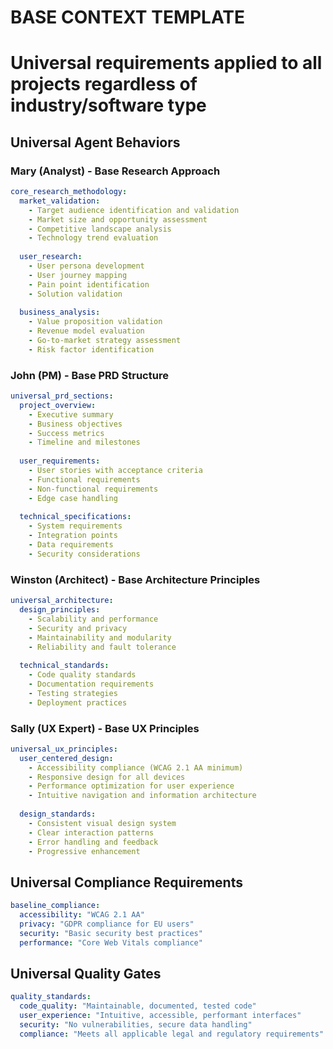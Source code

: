 # BASE CONTEXT TEMPLATE
# Universal requirements applied to all projects regardless of industry/software type

## Universal Agent Behaviors

### Mary (Analyst) - Base Research Approach
```yaml
core_research_methodology:
  market_validation:
    - Target audience identification and validation
    - Market size and opportunity assessment
    - Competitive landscape analysis
    - Technology trend evaluation
    
  user_research:
    - User persona development
    - User journey mapping
    - Pain point identification
    - Solution validation
    
  business_analysis:
    - Value proposition validation
    - Revenue model evaluation
    - Go-to-market strategy assessment
    - Risk factor identification
```

### John (PM) - Base PRD Structure
```yaml
universal_prd_sections:
  project_overview:
    - Executive summary
    - Business objectives
    - Success metrics
    - Timeline and milestones
    
  user_requirements:
    - User stories with acceptance criteria
    - Functional requirements
    - Non-functional requirements
    - Edge case handling
    
  technical_specifications:
    - System requirements
    - Integration points
    - Data requirements
    - Security considerations
```

### Winston (Architect) - Base Architecture Principles
```yaml
universal_architecture:
  design_principles:
    - Scalability and performance
    - Security and privacy
    - Maintainability and modularity
    - Reliability and fault tolerance
    
  technical_standards:
    - Code quality standards
    - Documentation requirements
    - Testing strategies
    - Deployment practices
```

### Sally (UX Expert) - Base UX Principles
```yaml
universal_ux_principles:
  user_centered_design:
    - Accessibility compliance (WCAG 2.1 AA minimum)
    - Responsive design for all devices
    - Performance optimization for user experience
    - Intuitive navigation and information architecture
    
  design_standards:
    - Consistent visual design system
    - Clear interaction patterns
    - Error handling and feedback
    - Progressive enhancement
```

## Universal Compliance Requirements
```yaml
baseline_compliance:
  accessibility: "WCAG 2.1 AA"
  privacy: "GDPR compliance for EU users"
  security: "Basic security best practices"
  performance: "Core Web Vitals compliance"
```

## Universal Quality Gates
```yaml
quality_standards:
  code_quality: "Maintainable, documented, tested code"
  user_experience: "Intuitive, accessible, performant interfaces"
  security: "No vulnerabilities, secure data handling"
  compliance: "Meets all applicable legal and regulatory requirements"
```